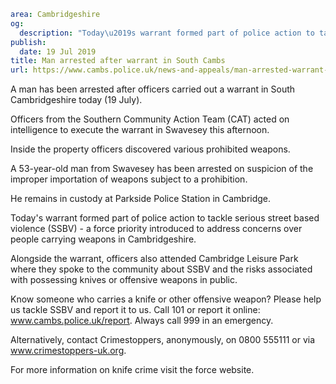 ```yaml
area: Cambridgeshire
og:
  description: "Today\u2019s warrant formed part of police action to tackle\_serious\_street\_based\_violence"
publish:
  date: 19 Jul 2019
title: Man arrested after warrant in South Cambs
url: https://www.cambs.police.uk/news-and-appeals/man-arrested-warrant-south-cambs
```

A man has been arrested after officers carried out a warrant in South Cambridgeshire today (19 July).

Officers from the Southern Community Action Team (CAT) acted on intelligence to execute the warrant in Swavesey this afternoon.

Inside the property officers discovered various prohibited weapons.

A 53-year-old man from Swavesey has been arrested on suspicion of the improper importation of weapons subject to a prohibition.

He remains in custody at Parkside Police Station in Cambridge.

Today's warrant formed part of police action to tackle serious street based violence (SSBV) - a force priority introduced to address concerns over people carrying weapons in Cambridgeshire.

Alongside the warrant, officers also attended Cambridge Leisure Park where they spoke to the community about SSBV and the risks associated with possessing knives or offensive weapons in public.

Know someone who carries a knife or other offensive weapon? Please help us tackle SSBV and report it to us. Call 101 or report it online: www.cambs.police.uk/report. Always call 999 in an emergency.

Alternatively, contact Crimestoppers, anonymously, on 0800 555111 or via www.crimestoppers-uk.org.

For more information on knife crime visit the force website.
